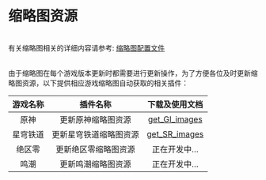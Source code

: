 
# 缩略图资源

<br/>有关缩略图相关的详细内容请参考: [缩略图配置文件](/docs/config-redirection.html)<br/><br/>


由于缩略图在每个游戏版本更新时都需要进行更新操作，为了方便各位及时更新缩略图资源，以下提供相应游戏缩略图自动获取的相关插件：

| 游戏名称 | 插件名称  | 下载及使用文档  |
| :---:     | :---:     | :---:  |
| 原神      | 更新原神缩略图资源  | [get_GI_images](/resources/plugins/get_GI_images) |
| 星穹铁道  | 更新星穹铁道缩略图资源  | [get_SR_images](/resources/plugins/get_SR_images) |
| 绝区零  | 更新绝区零缩略图资源  | 正在开发中… |
| 鸣潮  | 更新鸣潮缩略图资源  | 正在开发中… |
